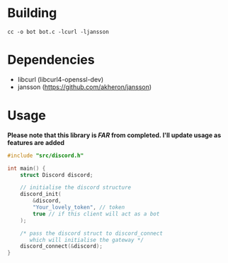 # Building

`cc -o bot bot.c -lcurl -ljansson`

# Dependencies

* libcurl (libcurl4-openssl-dev)
* jansson (https://github.com/akheron/jansson)

# Usage

**Please note that this library is *FAR* from completed. I'll update usage as features are added**

```c
#include "src/discord.h"

int main() {
    struct Discord discord;

    // initialise the discord structure
    discord_init(
        &discord,
        "Your_lovely_token", // token
        true // if this client will act as a bot
    );

    /* pass the discord struct to discord_connect
       which will initialise the gateway */
    discord_connect(&discord);
}
```
